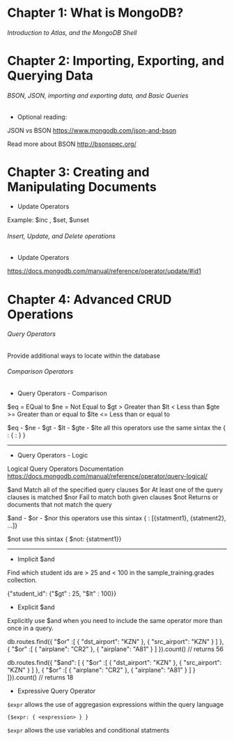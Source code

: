 
# Chapter 1: What is MongoDB?
###### Introduction to Atlas, and the MongoDB Shell



# Chapter 2: Importing, Exporting, and Querying Data
###### BSON, JSON, importing and exporting data, and Basic Queries

* Optional reading:

JSON vs BSON
https://www.mongodb.com/json-and-bson

Read more about BSON
http://bsonspec.org/

# Chapter 3: Creating and Manipulating Documents

* Update Operators

Example: $inc , $set, $unset
###### Insert, Update, and Delete operations
* Update Operators

https://docs.mongodb.com/manual/reference/operator/update/#id1

# Chapter 4: Advanced CRUD Operations
###### Query Operators
Provide additional ways to locate within the database

###### Comparison Operators

 * Query Operators - Comparison

$eq = EQual to
$ne = Not Equal to
$gt > Greater than
$lt < Less than
$gte >= Greater than or equal to
$lte <= Less than or equal to

$eq - $ne - $gt - $lt - $gte - $lte all this operators use the same sintax the
{ <field> : { <operator> : <value> } }

------------------------------------------------------------------------------------------------

 * Query Operators - Logic

Logical Query Operators Documentation https://docs.mongodb.com/manual/reference/operator/query-logical/

$and  Match all of the specified query clauses
$or   At least one of the query clauses is matched
$nor Fail to match both given clauses
$not Returns or documents that not match the query

$and - $or - $nor this operators use this sintax {<operator> : [{statment1}, {statment2}, ...]}

$not use this sintax { $not: {statment1}}

------------------------------------------------------------------------------------------------
* Implicit $and

Find which student ids are > 25 and < 100 in the sample_training.grades collection.

{"student_id": {"$gt" : 25, "$lt" : 100}}

* Explicit $and

Explicitly use $and when you need to include the same operator more than once in a query.

db.routes.find({ "$or" :[
                 { "dst_airport": "KZN" },
                 { "src_airport": "KZN" }
              ] },
              { "$or" :[
                   { "airplane": "CR2" },
                   { "airplane": "A81" } 
              ] }).count()   // returns 56

db.routes.find({ "$and": [ { "$or" :[ { "dst_airport": "KZN" },
                                    { "src_airport": "KZN" }
                                  ] },
                          { "$or" :[ { "airplane": "CR2" },
                                     { "airplane": "A81" } ] }
                         ]}).count() // returns 18

* Expressive Query Operator

```$expr``` allows the use of aggregasion expressions within the query language

``` {$expr: { <expression> } }  ```

```$expr``` allows the use variables and conditional statments